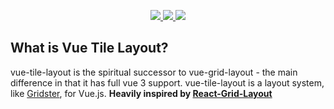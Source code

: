 <p align="center">
    <a href="https://www.npmjs.com/package/vue-tile-layout">
        <img src="https://img.shields.io/npm/v/vue-tile-layout.svg"/> 
        <img src="https://img.shields.io/npm/dm/vue-tile-layout.svg"/>
    </a> 
    <a href="https://github.com/mikesglitch/vue-tile-layout/releases">
        <img src="https://img.shields.io/github/size/mikesglitch/vue-tile-layout/dist/vue-tile-layout.umd.js"/>
    </a>
</p>

## What is Vue Tile Layout?

vue-tile-layout is the spiritual successor to vue-grid-layout - the main difference in that it has full vue 3 support.  vue-tile-layout is a layout system, like [Gridster](http://dsmorse.github.io/gridster.js/), for Vue.js. **Heavily inspired by [React-Grid-Layout](https://github.com/STRML/react-grid-layout)**

<!-- # How to contribute
- Create a PR
- Tag @MikesGlitch 
- If approved @MikesGlitch will create the npm package and publish -->
